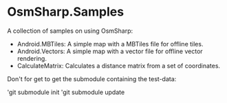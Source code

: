 OsmSharp.Samples
================

A collection of samples on using OsmSharp:

- Android.MBTiles: A simple map with a MBTiles file for offline tiles.
- Android.Vectors: A simple map with a vector file for offline vector rendering.
- CalculateMatrix: Calculates a distance matrix from a set of coordinates.

Don't for get to get the submodule containing the test-data:

'git submodule init
'git submodule update